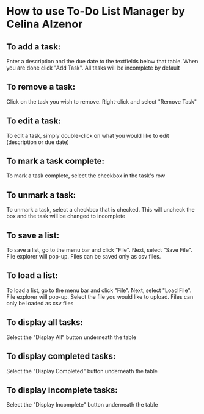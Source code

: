 # How to use To-Do List Manager by Celina Alzenor

To add a task:										
--------------
Enter a description and the due date to the textfields below that table.
When you are done click "Add Task". All tasks will be incomplete by default


To remove a task:
-----------------
Click on the task you wish to remove. Right-click and select "Remove Task"


To edit a task:
---------------
To edit a task, simply double-click on what you would like to edit (description or due date)


To mark a task complete:
------------------------
To mark a task complete, select the checkbox in the task's row


To unmark a task:
-----------------
To unmark a task, select a checkbox that is checked.
This will uncheck the box and the task will be changed to incomplete


To save a list:
---------------
To save a list, go to the menu bar and click "File". Next, select "Save File".
File explorer will pop-up. Files can be saved only as csv files.


To load a list:
---------------
To load a list, go to the menu bar and click "File". Next, select "Load File".
File explorer will pop-up. Select the file you would like to upload. Files can only be loaded as csv files


To display all tasks:
---------------------
Select the "Display All" button underneath the table


To display completed tasks:
---------------------
Select the "Display Completed" button underneath the table


To display incomplete tasks:
---------------------
Select the "Display Incomplete" button underneath the table
